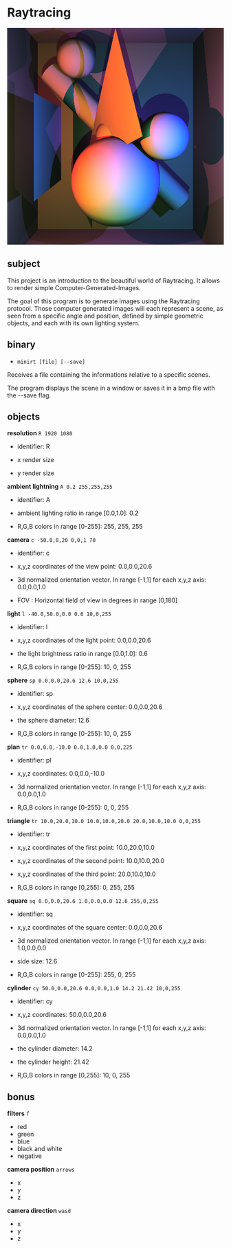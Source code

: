 # Raytracing

<img src="/images/all.bmp" alt="Image"/>

## subject

This project is an introduction to the beautiful world of Raytracing.
It allows to render simple Computer-Generated-Images.

The goal of this program is to generate images
using the Raytracing protocol. Those computer
generated images will each represent a scene, as
seen from a specific angle and position, defined
by simple geometric objects, and each with its own
lighting system.

## binary

- `minirt [file] [--save]`

Receives a file containing the informations relative to a specific scenes.

The program displays the scene in a window or saves it in a bmp file with the --save flag.

## objects

**resolution** `R 1920 1080`

- identifier: R

- x render size

- y render size

**ambient lightning** `A 0.2 255,255,255`

- identifier: A

- ambient lighting ratio in range [0.0,1.0]: 0.2

- R,G,B colors in range [0-255]: 255, 255, 255

**camera** `c -50.0,0,20 0,0,1 70`

- identifier: c

- x,y,z coordinates of the view point: 0.0,0.0,20.6

- 3d normalized orientation vector. In range [-1,1] for each x,y,z axis: 0.0,0.0,1.0

- FOV : Horizontal field of view in degrees in range [0,180]

**light** `l -40.0,50.0,0.0 0.6 10,0,255`

- identifier: l

- x,y,z coordinates of the light point: 0.0,0.0,20.6

- the light brightness ratio in range [0.0,1.0]: 0.6

- R,G,B colors in range [0-255]: 10, 0, 255

**sphere** `sp 0.0,0.0,20.6 12.6 10,0,255`

- identifier: sp

- x,y,z coordinates of the sphere center: 0.0,0.0,20.6

- the sphere diameter: 12.6

- R,G,B colors in range [0-255]: 10, 0, 255

**plan** `tr 0.0,0.0,-10.0 0.0,1.0,0.0 0,0,225`

- identifier: pl

- x,y,z coordinates: 0.0,0.0,-10.0

- 3d normalized orientation vector. In range [-1,1] for each x,y,z axis: 0.0,0.0,1.0

- R,G,B colors in range [0-255]: 0, 0, 255

**triangle** `tr 10.0,20.0,10.0 10.0,10.0,20.0 20.0,10.0,10.0 0,0,255`

- identifier: tr

- x,y,z coordinates of the first point: 10.0,20.0,10.0

- x,y,z coordinates of the second point: 10.0,10.0,20.0

- x,y,z coordinates of the third point: 20.0,10.0,10.0

- R,G,B colors in range [0,255]: 0, 255, 255

**square** `sq 0.0,0.0,20.6 1.0,0.0,0.0 12.6 255,0,255`

- identifier: sq

- x,y,z coordinates of the square center: 0.0,0.0,20.6

- 3d normalized orientation vector. In range [-1,1] for each x,y,z axis: 1.0,0.0,0.0

- side size: 12.6

- R,G,B colors in range [0-255]: 255, 0, 255

**cylinder** `cy 50.0,0.0,20.6 0.0,0.0,1.0 14.2 21.42 10,0,255`

- identifier: cy

- x,y,z coordinates: 50.0,0.0,20.6

- 3d normalized orientation vector. In range [-1,1] for each x,y,z axis: 0.0,0.0,1.0

- the cylinder diameter: 14.2

- the cylinder height: 21.42

- R,G,B colors in range [0,255]: 10, 0, 255


## bonus

**filters** `f`

- red
- green
- blue
- black and white
- negative

**camera position** `arrows`

- x
- y
- z

**camera direction** `wasd`
- x
- y 
- z
